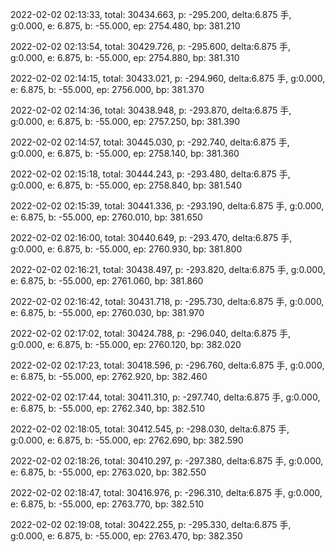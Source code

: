 2022-02-02 02:13:33, total: 30434.663, p: -295.200, delta:6.875 手, g:0.000, e: 6.875, b: -55.000, ep: 2754.480, bp: 381.210

2022-02-02 02:13:54, total: 30429.726, p: -295.600, delta:6.875 手, g:0.000, e: 6.875, b: -55.000, ep: 2754.880, bp: 381.310

2022-02-02 02:14:15, total: 30433.021, p: -294.960, delta:6.875 手, g:0.000, e: 6.875, b: -55.000, ep: 2756.000, bp: 381.370

2022-02-02 02:14:36, total: 30438.948, p: -293.870, delta:6.875 手, g:0.000, e: 6.875, b: -55.000, ep: 2757.250, bp: 381.390

2022-02-02 02:14:57, total: 30445.030, p: -292.740, delta:6.875 手, g:0.000, e: 6.875, b: -55.000, ep: 2758.140, bp: 381.360

2022-02-02 02:15:18, total: 30444.243, p: -293.480, delta:6.875 手, g:0.000, e: 6.875, b: -55.000, ep: 2758.840, bp: 381.540

2022-02-02 02:15:39, total: 30441.336, p: -293.190, delta:6.875 手, g:0.000, e: 6.875, b: -55.000, ep: 2760.010, bp: 381.650

2022-02-02 02:16:00, total: 30440.649, p: -293.470, delta:6.875 手, g:0.000, e: 6.875, b: -55.000, ep: 2760.930, bp: 381.800

2022-02-02 02:16:21, total: 30438.497, p: -293.820, delta:6.875 手, g:0.000, e: 6.875, b: -55.000, ep: 2761.060, bp: 381.860

2022-02-02 02:16:42, total: 30431.718, p: -295.730, delta:6.875 手, g:0.000, e: 6.875, b: -55.000, ep: 2760.030, bp: 381.970

2022-02-02 02:17:02, total: 30424.788, p: -296.040, delta:6.875 手, g:0.000, e: 6.875, b: -55.000, ep: 2760.120, bp: 382.020

2022-02-02 02:17:23, total: 30418.596, p: -296.760, delta:6.875 手, g:0.000, e: 6.875, b: -55.000, ep: 2762.920, bp: 382.460

2022-02-02 02:17:44, total: 30411.310, p: -297.740, delta:6.875 手, g:0.000, e: 6.875, b: -55.000, ep: 2762.340, bp: 382.510

2022-02-02 02:18:05, total: 30412.545, p: -298.030, delta:6.875 手, g:0.000, e: 6.875, b: -55.000, ep: 2762.690, bp: 382.590

2022-02-02 02:18:26, total: 30410.297, p: -297.380, delta:6.875 手, g:0.000, e: 6.875, b: -55.000, ep: 2763.020, bp: 382.550

2022-02-02 02:18:47, total: 30416.976, p: -296.310, delta:6.875 手, g:0.000, e: 6.875, b: -55.000, ep: 2763.770, bp: 382.510

2022-02-02 02:19:08, total: 30422.255, p: -295.330, delta:6.875 手, g:0.000, e: 6.875, b: -55.000, ep: 2763.470, bp: 382.350